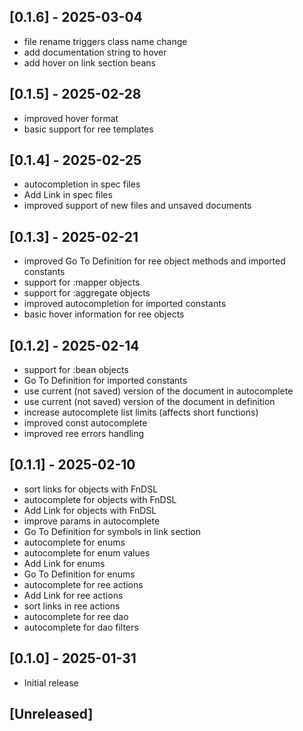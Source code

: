 ## [0.1.6] - 2025-03-04

- file rename triggers class name change
- add documentation string to hover
- add hover on link section beans

## [0.1.5] - 2025-02-28

- improved hover format
- basic support for ree templates

## [0.1.4] - 2025-02-25

- autocompletion in spec files
- Add Link in spec files
- improved support of new files and unsaved documents

## [0.1.3] - 2025-02-21

- improved Go To Definition for ree object methods and imported constants
- support for :mapper objects
- support for :aggregate objects
- improved autocompletion for imported constants
- basic hover information for ree objects

## [0.1.2] - 2025-02-14

- support for :bean objects
- Go To Definition for imported constants
- use current (not saved) version of the document in autocomplete
- use current (not saved) version of the document in definition
- increase autocomplete list limits (affects short functions)
- improved const autocomplete
- improved ree errors handling

## [0.1.1] - 2025-02-10

- sort links for objects with FnDSL
- autocomplete for objects with FnDSL
- Add Link for objects with FnDSL
- improve params in autocomplete
- Go To Definition for symbols in link section
- autocomplete for enums
- autocomplete for enum values
- Add Link for enums
- Go To Definition for enums
- autocomplete for ree actions
- Add Link for ree actions
- sort links in ree actions
- autocomplete for ree dao
- autocomplete for dao filters

## [0.1.0] - 2025-01-31

- Initial release

## [Unreleased]
